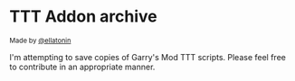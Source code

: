 # TTT Addon archive
<sub>Made by [@ellatonin](https://github.com/ellatonin)</sub>

I'm attempting to save copies of Garry's Mod TTT scripts.
Please feel free to contribute in an appropriate manner.
